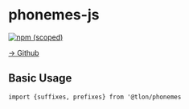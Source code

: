 # phonemes-js

[![npm (scoped)](https://img.shields.io/npm/v/@tlon/phonemes-js?style=flat)](https://www.npmjs.com/package/@tlon/phonemes-js)

[→ Github](https://github.com/urbit/phonemes-js)

## Basic Usage

```
import {suffixes, prefixes} from '@tlon/phonemes
```